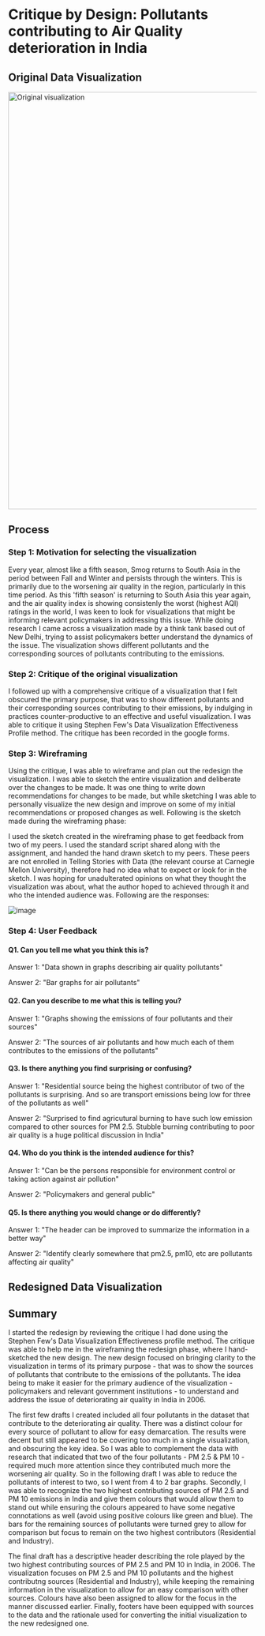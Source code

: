 # Critique by Design: Pollutants contributing to Air Quality deterioration in India

## Original Data Visualization
<img width="845" alt="Original visualization" src="https://user-images.githubusercontent.com/80662552/140880501-fb9e51ac-9e6a-41fe-b760-9950a5ff2a08.png">

## Process
### Step 1: Motivation for selecting the visualization

Every year, almost like a fifth season, Smog returns to South Asia in the period between Fall and Winter and persists through the winters. This is primarily due to the worsening air quality in the region, particularly in this time period. As this 'fifth season' is returning to South Asia this year again, and the air quality index is showing consistenly the worst (highest AQI) ratings in the world, I was keen to look for visualizations that might be informing relevant policymakers in addressing this issue. While doing research I came across a visualization made by a think tank based out of New Delhi, trying to assist policymakers better understand the dynamics of the issue. The visualization shows different pollutants and the corresponding sources of pollutants contributing to the emissions.

### Step 2: Critique of the original visualization

I followed up with a comprehensive critique of a visualization that I felt obscured the primary purpose, that was to show different pollutants and their corresponding sources contributing to their emissions, by indulging in practices counter-productive to an effective and useful visualization. I was able to critique it using Stephen Few's Data Visualization Effectiveness Profile method. The critique has been recorded in the google forms.

### Step 3: Wireframing

Using the critique, I was able to wireframe and plan out the redesign the visualization. I was able to sketch the entire visualization and deliberate over the changes to be made. It was one thing to write down recommendations for changes to be made, but while sketching I was able to personally visualize the new design and improve on some of my initial recommendations or proposed changes as well. Following is the sketch made during the wireframing phase:

I used the sketch created in the wireframing phase to get feedback from two of my peers. I used the standard script shared along with the assignment, and handed the hand drawn sketch to my peers. These peers are not enrolled in Telling Stories with Data (the relevant course at Carnegie Mellon University), therefore had no idea what to expect or look for in the sketch. I was hoping for unadulterated opinions on what they thought the visualization was about, what the author hoped to achieved through it and who the intended audience was. Following are the responses:

![image](https://user-images.githubusercontent.com/80662552/140881784-cdfa6cc2-94de-4ccd-8a0d-a772cf54c4e4.png)

### Step 4: User Feedback

#### Q1. Can you tell me what you think this is?
Answer 1: "Data shown in graphs describing air quality pollutants"

Answer 2: "Bar graphs for air pollutants"

#### Q2. Can you describe to me what this is telling you?
Answer 1: "Graphs showing the emissions of four pollutants and their sources"

Answer 2: "The sources of air pollutants and how much each of them contributes to the emissions of the pollutants"

#### Q3. Is there anything you find surprising or confusing?
Answer 1: "Residential source being the highest contributor of two of the pollutants is surprising. And so are transport emissions being low for three of the pollutants as well"

Answer 2: "Surprised to find agricutural burning to have such low emission compared to other sources for PM 2.5. Stubble burning contributing to poor air quality is a huge political discussion in India"

#### Q4. Who do you think is the intended audience for this?
Answer 1: "Can be the persons responsible for environment control or taking action against air pollution" 

Answer 2: "Policymakers and general public"

#### Q5. Is there anything you would change or do differently?
Answer 1: "The header can be improved to summarize the information in a better way"

Answer 2: "Identify clearly somewhere that pm2.5, pm10, etc are pollutants affecting air quality"

## Redesigned Data Visualization

<div class="flourish-embed flourish-chart" data-src="visualisation/7771551"><script src="https://public.flourish.studio/resources/embed.js"></script></div>

## Summary

I started the redesign by reviewing the critique I had done using the Stephen Few's Data Visualization Effectiveness profile method. The critique was able to help me in the wireframing the redesign phase, where I hand-sketched the new design. The new design focused on bringing clarity to the visualization in terms of its primary purpose - that was to show the sources of pollutants that contribute to the emissions of the pollutants. The idea being to make it easier for the primary audience of the visualization - policymakers and relevant government institutions - to understand and address the issue of deteriorating air quality in India in 2006.

The first few drafts I created included all four pollutants in the dataset that contribute to the deteriorating air quality. There was a distinct colour for every source of pollutant to allow for easy demarcation. The results were decent but still appeared to be covering too much in a single visualization, and obscuring the key idea. So I was able to complement the data with research that indicated that two of the four pollutants - PM 2.5 & PM 10 - required much more attention since they contributed much more the worsening air quality. So in the following draft I was able to reduce the pollutants of interest to two, so I went from 4 to 2 bar graphs. Secondly, I was able to recognize the two highest contributing sources of PM 2.5 and PM 10 emissions in India and give them colours that would allow them to stand out while ensuring the colours appeared to have some negative connotations as well (avoid using positive colours like green and blue). The bars for the remaining sources of pollutants were turned grey to allow for comparison but focus to remain on the two highest contributors (Residential and Industry).

The final draft has a descriptive header describing the role played by the two highest contributing sources of PM 2.5 and PM 10 in India, in 2006. The visualization focuses on PM 2.5 and PM 10 pollutants and the highest contributng sources (Residential and Industry), while keeping the remaining information in the visualization to allow for an easy comparison with other sources. Colours have also been assigned to allow for the focus in the manner discussed earlier. Finally, footers have been equipped with sources to the data and the rationale used for converting the initial visualization to the new redesigned one.
